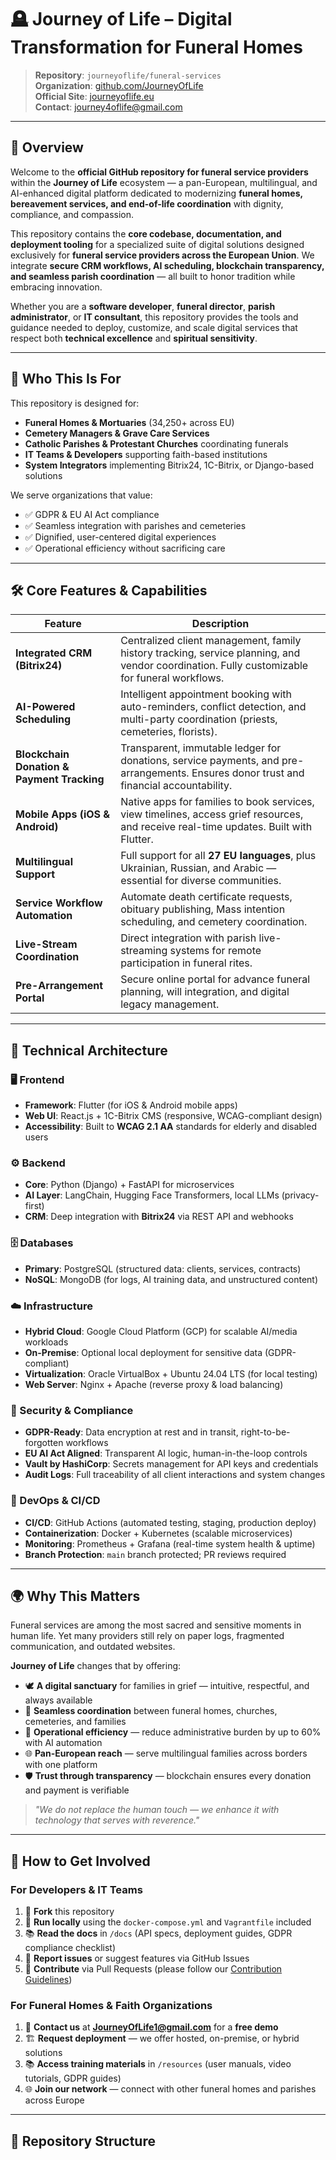 # 🪦 Journey of Life – Digital Transformation for Funeral Homes

> **Repository**: `journeyoflife/funeral-services`  
> **Organization**: [github.com/JourneyOfLife](https://github.com/JourneyOfLife)  
> **Official Site**: [journeyoflife.eu](https://journey-of-life.site)  
> **Contact**: journey4oflife@gmail.com

---

## 📌 Overview

Welcome to the **official GitHub repository for funeral service providers** within the **Journey of Life** ecosystem — a pan-European, multilingual, and AI-enhanced digital platform dedicated to modernizing **funeral homes, bereavement services, and end-of-life coordination** with dignity, compliance, and compassion.

This repository contains the **core codebase, documentation, and deployment tooling** for a specialized suite of digital solutions designed exclusively for **funeral service providers across the European Union**. We integrate **secure CRM workflows, AI scheduling, blockchain transparency, and seamless parish coordination** — all built to honor tradition while embracing innovation.

Whether you are a **software developer**, **funeral director**, **parish administrator**, or **IT consultant**, this repository provides the tools and guidance needed to deploy, customize, and scale digital services that respect both **technical excellence** and **spiritual sensitivity**.

---

## 🎯 Who This Is For

This repository is designed for:

- **Funeral Homes & Mortuaries** (34,250+ across EU)
- **Cemetery Managers & Grave Care Services**
- **Catholic Parishes & Protestant Churches** coordinating funerals
- **IT Teams & Developers** supporting faith-based institutions
- **System Integrators** implementing Bitrix24, 1C-Bitrix, or Django-based solutions

We serve organizations that value:
- ✅ GDPR & EU AI Act compliance  
- ✅ Seamless integration with parishes and cemeteries  
- ✅ Dignified, user-centered digital experiences  
- ✅ Operational efficiency without sacrificing care

---

## 🛠️ Core Features & Capabilities

| Feature | Description |
|-------|-------------|
| **Integrated CRM (Bitrix24)** | Centralized client management, family history tracking, service planning, and vendor coordination. Fully customizable for funeral workflows. |
| **AI-Powered Scheduling** | Intelligent appointment booking with auto-reminders, conflict detection, and multi-party coordination (priests, cemeteries, florists). |
| **Blockchain Donation & Payment Tracking** | Transparent, immutable ledger for donations, service payments, and pre-arrangements. Ensures donor trust and financial accountability. |
| **Mobile Apps (iOS & Android)** | Native apps for families to book services, view timelines, access grief resources, and receive real-time updates. Built with Flutter. |
| **Multilingual Support** | Full support for all **27 EU languages**, plus Ukrainian, Russian, and Arabic — essential for diverse communities. |
| **Service Workflow Automation** | Automate death certificate requests, obituary publishing, Mass intention scheduling, and cemetery coordination. |
| **Live-Stream Coordination** | Direct integration with parish live-streaming systems for remote participation in funeral rites. |
| **Pre-Arrangement Portal** | Secure online portal for advance funeral planning, will integration, and digital legacy management. |

---

## 🧱 Technical Architecture

### 🖥️ Frontend
- **Framework**: Flutter (for iOS & Android mobile apps)  
- **Web UI**: React.js + 1C-Bitrix CMS (responsive, WCAG-compliant design)  
- **Accessibility**: Built to **WCAG 2.1 AA** standards for elderly and disabled users  

### ⚙️ Backend
- **Core**: Python (Django) + FastAPI for microservices  
- **AI Layer**: LangChain, Hugging Face Transformers, local LLMs (privacy-first)  
- **CRM**: Deep integration with **Bitrix24** via REST API and webhooks  

### 🗄️ Databases
- **Primary**: PostgreSQL (structured data: clients, services, contracts)  
- **NoSQL**: MongoDB (for logs, AI training data, and unstructured content)  

### ☁️ Infrastructure
- **Hybrid Cloud**: Google Cloud Platform (GCP) for scalable AI/media workloads  
- **On-Premise**: Optional local deployment for sensitive data (GDPR-compliant)  
- **Virtualization**: Oracle VirtualBox + Ubuntu 24.04 LTS (for local testing)  
- **Web Server**: Nginx + Apache (reverse proxy & load balancing)  

### 🔐 Security & Compliance
- **GDPR-Ready**: Data encryption at rest and in transit, right-to-be-forgotten workflows  
- **EU AI Act Aligned**: Transparent AI logic, human-in-the-loop controls  
- **Vault by HashiCorp**: Secrets management for API keys and credentials  
- **Audit Logs**: Full traceability of all client interactions and system changes  

### 🚀 DevOps & CI/CD
- **CI/CD**: GitHub Actions (automated testing, staging, production deploy)  
- **Containerization**: Docker + Kubernetes (scalable microservices)  
- **Monitoring**: Prometheus + Grafana (real-time system health & uptime)  
- **Branch Protection**: `main` branch protected; PR reviews required  

---

## 🌍 Why This Matters

Funeral services are among the most sacred and sensitive moments in human life. Yet many providers still rely on paper logs, fragmented communication, and outdated websites.

**Journey of Life** changes that by offering:

- 🕊️ **A digital sanctuary** for families in grief — intuitive, respectful, and always available  
- 🔄 **Seamless coordination** between funeral homes, churches, cemeteries, and families  
- 💼 **Operational efficiency** — reduce administrative burden by up to 60% with AI automation  
- 🌐 **Pan-European reach** — serve multilingual families across borders with one platform  
- 🛡️ **Trust through transparency** — blockchain ensures every donation and payment is verifiable  

> *"We do not replace the human touch — we enhance it with technology that serves with reverence."*

---

## 🤝 How to Get Involved

### For Developers & IT Teams
1. 🍴 **Fork** this repository
2. 🧪 **Run locally** using the `docker-compose.yml` and `Vagrantfile` included
3. 📚 **Read the docs** in `/docs` (API specs, deployment guides, GDPR compliance checklist)
4. 🐛 **Report issues** or suggest features via GitHub Issues
5. 🤝 **Contribute** via Pull Requests (please follow our [Contribution Guidelines](CONTRIBUTING.md))

### For Funeral Homes & Faith Organizations
1. 📧 **Contact us** at **JourneyOfLife1@gmail.com** for a **free demo**
2. 🏗️ **Request deployment** — we offer hosted, on-premise, or hybrid solutions
3. 📚 **Access training materials** in `/resources` (user manuals, video tutorials, GDPR guides)
4. 🌐 **Join our network** — connect with other funeral homes and parishes across Europe

---

## 📁 Repository Structure
